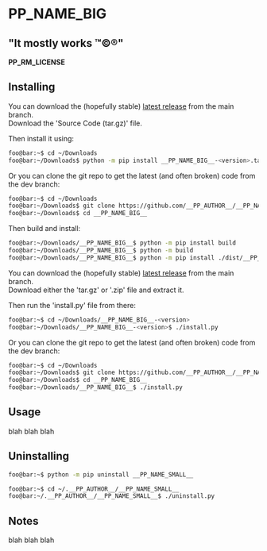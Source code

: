 <!----------------------------------------------------------------------------->
<!-- Project : __PP_NAME_BIG__                                 /          \  -->
<!-- Filename: README.md                                      |     ()     | -->
<!-- Date    : __PP_DATE__                                    |            | -->
<!-- Author  : __PP_AUTHOR__                                  |   \____/   | -->
<!-- License : __PP_LICENSE_NAME__                             \          /  -->
<!----------------------------------------------------------------------------->

# __PP_NAME_BIG__

## "It mostly works ™©®"

__PP_RM_LICENSE__

<!-- __PP_SHORT_DESC__ -->
<!-- __PP_SHORT_DESC__ -->

<!-- __PP_SCREENSHOT__ -->
<!-- __PP_SCREENSHOT__ -->

<!-- __PP_PY_DEPS__ -->
<!-- __PP_PY_DEPS__ -->

## Installing
<!-- __PP_RM_PKG__ -->
You can download the (hopefully stable)
[latest release](https://github.com/__PP_AUTHOR__/__PP_NAME_BIG__/releases/latest)
from the main branch.<br>
Download the 'Source Code (tar.gz)' file.

Then install it using:
```bash
foo@bar:~$ cd ~/Downloads
foo@bar:~/Downloads$ python -m pip install __PP_NAME_BIG__-<version>.tar.gz
```
Or you can clone the git repo to get the latest (and often broken) code from the 
dev branch:
```bash
foo@bar:~$ cd ~/Downloads
foo@bar:~/Downloads$ git clone https://github.com/__PP_AUTHOR__/__PP_NAME_BIG__
foo@bar:~/Downloads$ cd __PP_NAME_BIG__
```
Then build and install:
```bash
foo@bar:~/Downloads/__PP_NAME_BIG__$ python -m pip install build
foo@bar:~/Downloads/__PP_NAME_BIG__$ python -m build
foo@bar:~/Downloads/__PP_NAME_BIG__$ python -m pip install ./dist/__PP_NAME_SMALL__-<version>.tar.gz
```
<!-- __PP_RM_PKG__ -->
<!-- __PP_RM_APP__ -->
You can download the (hopefully stable)
[latest release](https://github.com/__PP_AUTHOR__/__PP_NAME_BIG__/releases/latest)
from the main branch.<br>
Download either the 'tar.gz' or '.zip' file and extract it.

Then run the 'install.py' file from there:
```bash
foo@bar:~$ cd ~/Downloads/__PP_NAME_BIG__-<version>
foo@bar:~/Downloads/__PP_NAME_BIG__-<version>$ ./install.py
```

Or you can clone the git repo to get the latest (and often broken) code from the
dev branch:
```bash
foo@bar:~$ cd ~/Downloads
foo@bar:~/Downloads$ git clone https://github.com/__PP_AUTHOR__/__PP_NAME_BIG__
foo@bar:~/Downloads$ cd __PP_NAME_BIG__
foo@bar:~/Downloads/__PP_NAME_BIG__$ ./install.py
```
<!-- __PP_RM_APP__ -->

## Usage
blah blah blah

## Uninstalling
<!-- __PP_RM_PKG__ -->
```bash
foo@bar:~$ python -m pip uninstall __PP_NAME_SMALL__
```
<!-- __PP_RM_PKG__ -->
<!-- __PP_RM_APP__ -->
```bash
foo@bar:~$ cd ~/.__PP_AUTHOR__/__PP_NAME_SMALL__
foo@bar:~/.__PP_AUTHOR__/__PP_NAME_SMALL__$ ./uninstall.py
```
<!-- __PP_RM_APP__ -->

## Notes
blah blah blah

<!-- -) -->
